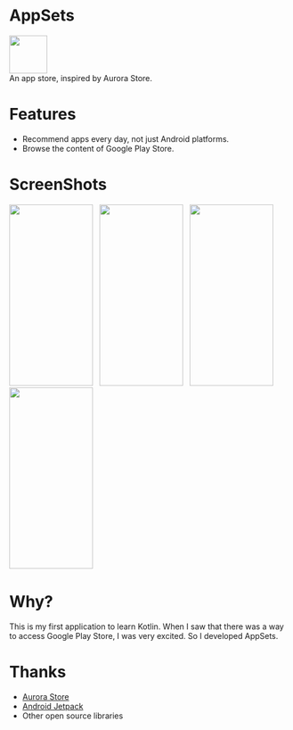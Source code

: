 # AppSets
<img src="https://i.loli.net/2020/04/30/kWQH2nTSPXVed4B.png" width="68" height="68"/><br>
An app store, inspired by Aurora Store.
# Features
* Recommend apps every day, not just Android platforms.
* Browse the content of Google Play Store.
# ScreenShots
<img src="https://i.loli.net/2020/05/07/ovUiSAhRMECFWDd.png" width="150" height="325"/>&nbsp;&nbsp;
<img src="https://i.loli.net/2020/05/07/sS7RvmAUD1an28c.png" width="150" height="325"/>&nbsp;&nbsp;
<img src="https://i.loli.net/2020/05/07/5TYr6b2BFWIMQkP.png" width="150" height="325"/>&nbsp;&nbsp;
<img src="https://i.loli.net/2020/05/07/E9yI3lzPdO6vqFQ.png" width="150" height="325"/>&nbsp;&nbsp;
# Why?
This is my first application to learn Kotlin. When I saw that there was a way to access Google Play Store, I was very excited. So I developed AppSets.
# Thanks
* <a href="https://gitlab.com/AuroraOSS">Aurora Store</a>
* <a href="https://developer.android.com/jetpack">Android Jetpack</a>
* Other open source libraries
